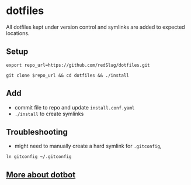 # dotfiles
All dotfiles kept under version control and symlinks are added to expected locations.

## Setup
`export repo_url=https://github.com/redSlug/dotfiles.git`

`git clone $repo_url && cd dotfiles && ./install`

## Add
- commit file to repo and update `install.conf.yaml`
- `./install` to create symlinks

## Troubleshooting
- might need to manually create a hard symlink for `.gitconfig`, 

`ln gitconfig ~/.gitconfig`

## [More about dotbot](https://github.com/anishathalye/dotbot)
